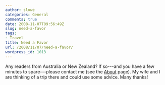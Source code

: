```yaml
---
author: slowe
categories: General
comments: true
date: 2008-11-07T09:56:49Z
slug: need-a-favor
tags:
- Travel
title: Need a Favor
url: /2008/11/07/need-a-favor/
wordpress_id: 1013
---
```


Any readers from Australia or New Zealand? If so---and you have a few minutes to spare---please contact me (see the [About](/about/) page). My wife and I are thinking of a trip there and could use some advice. Many thanks!
